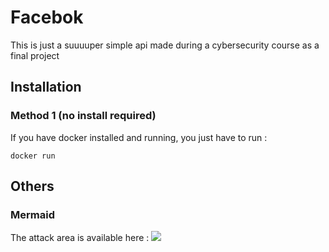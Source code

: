 # Facebok

This is just a suuuuper simple api made during a cybersecurity course as a final project

## Installation

### Method 1 (no install required)

If you have docker installed and running, you just have to run :

```
docker run
```

## Others

### Mermaid

The attack area is available here : [![](https://mermaid.ink/img/eyJjb2RlIjoiZ3JhcGggVERcbiAgWltHb29nbGUgU2VydmVyc10gLS0-IFkobW9uZ29DbG91ZClcbiAgWSAtLT4gWChBdGxhcyBzZXJ2aWNlcylcbiAgWCAtLT4gVyhTaGFyZWQgQ2x1c3RlcilcbiAgVyAtLT4gVihNb25nb0RCKVxuXG4gIEFbT1NdIC0tPiBCKFdpbmRvd3MvTWFjT3MvTGludXgpXG4gIEIgLS0-IEMoZG9ja2VyKVxuICBDIC0tPiBEW1JFU1QtQVBJXVxuICBEIC0tPiBFJyhHRVQgL3VzZXJzKVxuICBEIC0tPiBGJyhHRVQgL3VzZXJzL2lkKVxuICBEIC0tPiBFKEV4cHJlc3MvTW9uZ29vc2UpXG4gIEUgLS0-IEYoYWN0dWFsIGNvZGUpIFxuXG5cdFx0IiwibWVybWFpZCI6eyJ0aGVtZSI6ImRlZmF1bHQifSwidXBkYXRlRWRpdG9yIjpmYWxzZX0)](https://mermaid-js.github.io/mermaid-live-editor/#/edit/eyJjb2RlIjoiZ3JhcGggVERcbiAgWltHb29nbGUgU2VydmVyc10gLS0-IFkobW9uZ29DbG91ZClcbiAgWSAtLT4gWChBdGxhcyBzZXJ2aWNlcylcbiAgWCAtLT4gVyhTaGFyZWQgQ2x1c3RlcilcbiAgVyAtLT4gVihNb25nb0RCKVxuXG4gIEFbT1NdIC0tPiBCKFdpbmRvd3MvTWFjT3MvTGludXgpXG4gIEIgLS0-IEMoZG9ja2VyKVxuICBDIC0tPiBEW1JFU1QtQVBJXVxuICBEIC0tPiBFJyhHRVQgL3VzZXJzKVxuICBEIC0tPiBGJyhHRVQgL3VzZXJzL2lkKVxuICBEIC0tPiBFKEV4cHJlc3MvTW9uZ29vc2UpXG4gIEUgLS0-IEYoYWN0dWFsIGNvZGUpIFxuXG5cdFx0IiwibWVybWFpZCI6eyJ0aGVtZSI6ImRlZmF1bHQifSwidXBkYXRlRWRpdG9yIjpmYWxzZX0)
